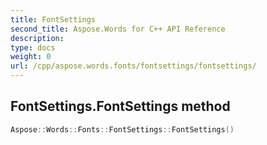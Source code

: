```yaml
---
title: FontSettings
second_title: Aspose.Words for C++ API Reference
description: 
type: docs
weight: 0
url: /cpp/aspose.words.fonts/fontsettings/fontsettings/
---
```

## FontSettings.FontSettings method




```cpp
Aspose::Words::Fonts::FontSettings::FontSettings()
```

